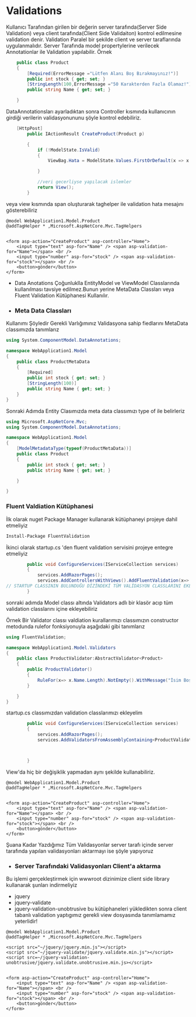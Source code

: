 # Validations

Kullanıcı Tarafından girilen bir değerin server tarafında(Server Side Validation) veya client tarafında(Client Side Validaiton) kontrol edilmesine validation denir.
Validation Paralel bir şekilde client ve server taraflarında uygulanmalıdır.
Server Tarafında model propertylerine verilecek Annotationlar ile Validation yapılabilir.
Örnek
```C#
    public class Product
    {
        [Required(ErrorMessage ="Lütfen Alanı Boş Bırakmayınız!")]
        public int stock { get; set; }
        [StringLength(100,ErrorMessage ="50 Karakterden Fazla Olamaz!")]
        public string Name { get; set; }

    }
```
DataAnnotationsları ayarladıktan sonra Controller kısmında kullanıcının girdiği verilerin validasyonununu şöyle kontrol edebiliriz.
```C#
	[HttpPost]
		public IActionResult CreateProduct(Product p)

		{
			if (!ModelState.IsValid)
			{
				ViewBag.Hata = ModelState.Values.FirstOrDefault(x => x.ValidationState == Microsoft.AspNetCore.Mvc.ModelBinding.ModelValidationState.Invalid).Errors[0].ErrorMessage;

			}

			//veri gecerliyse yapılacak islemler
			return View();
		}
```

veya view kısmında span oluşturarak taghelper ile validation hata mesajını gösterebiliriz

```CSHTML
@model WebApplication1.Model.Product
@addTagHelper * ,Microsoft.AspNetCore.Mvc.TagHelpers


<form asp-action="CreateProduct" asp-controller="Home"> 
	<input type="text" asp-for="Name" /> <span asp-validation-for="Name"></span> <br />
	<input type="number" asp-for="stock" /> <span asp-validation-for="stock"></span> <br />
	<button>gönder</button>
</form>
```

- Data Anotations Çoğunluklla EntityModel ve ViewModel Classlarında kullanılması tavsiye edilmez.Bunun yerine MetaData Classları veya Fluent Validation Kütüphanesi Kullanılır.
- ### Meta Data Classları
Kullanımı Şöyledir Gerekli Varlığımınız Validasyona sahip fiedlarını MetaData classımızda tanımlarız
```C#
using System.ComponentModel.DataAnnotations;

namespace WebApplication1.Model
{
	public class ProductMetaData
	{
		[Required]
		public int stock { get; set; }
		[StringLength(100)]
		public string Name { get; set; }
	}
}
```
Sonraki Adımda Entity Clasımızda meta data classımızı type of ile belirleriz

```c#
using Microsoft.AspNetCore.Mvc;
using System.ComponentModel.DataAnnotations;

namespace WebApplication1.Model
{
	[ModelMetadataType(typeof(ProductMetaData))]
	public class Product
	{
		public int stock { get; set; }
		public string Name { get; set; }

	}

}

```
### Fluent Valdiation Kütüphanesi
İlk olarak nuget Package Manager kullanarak kütüphaneyi projeye dahil etmeliyiz
```bash
Install-Package FluentValidation
```
İkinci olarak startup.cs 'den fluent validation servisini projeye entegre etmeliyiz
```C#
        public void ConfigureServices(IServiceCollection services)
        {
            services.AddRazorPages();
            services.AddControllersWithViews().AddFluentValidation(x=> x.RegisterValidatorsFromAssemblyContaining<Startup>());
// STARTUP CLASSININ BULUNDUĞU DİZİNDEKİ TÜM VALİDASYON CLASSLARINI EKLEMEYE YARAR
        }
```
sonraki adımda Model classı altında Validators adlı bir klasör acıp tüm validation classlarını içine ekleyebiliriz

Örnek Bir Validator classı valdiation kurallarımızı classımızın constructor metodunda rulefor fonksiyonuyla aşağıdaki gibi tanımlarız
```c#
using FluentValidation;

namespace WebApplication1.Model.Validators
{
	public class ProductValidator:AbstractValidator<Product>
	{
		public ProductValidator()
		{
			RuleFor(x=> x.Name.Length).NotEmpty().WithMessage("İsim Boş Bırakılamaz");
		}

	}
}

```
startup.cs classımızdan validation classlarımızı ekleyelim
```c#
		public void ConfigureServices(IServiceCollection services)
		{
			services.AddRazorPages();
			services.AddValidatorsFromAssemblyContaining<ProductValidator>();



		}

```
View'da hiç bir değişiklik yapmadan aynı şekilde kullanabiliriz.
```CSHTML
@model WebApplication1.Model.Product
@addTagHelper * ,Microsoft.AspNetCore.Mvc.TagHelpers


<form asp-action="CreateProduct" asp-controller="Home"> 
	<input type="text" asp-for="Name" /> <span asp-validation-for="Name"></span> <br />
	<input type="number" asp-for="stock" /> <span asp-validation-for="stock"></span> <br />
	<button>gönder</button>
</form>
```

Şuana Kadar Yazdığımız Tüm Validasyonlar server tarafı içinde server tarafında yapılan validasyonları aktarmayı ise şöyle yapıyoruz

- ### Server Tarafındaki Validasyonları Client'a aktarma
Bu işlemi gerçekleştirmek için wwwroot dizinimize client side library kullanarak şunları indirmeliyiz
- jquery
- jquery-validate
- jquery-validation-unobtrusive
bu kütüphaneleri yükledikten sonra client tabanlı validation yaptıgımız gerekli view dosyasında tanımlamamız yeterlidir!
```cshtml
@model WebApplication1.Model.Product
@addTagHelper * ,Microsoft.AspNetCore.Mvc.TagHelpers

<script src="~/jquery/jquery.min.js"></script>
<script src="~/jquery-validate/jquery.validate.min.js"></script>
<script src=~/jquery-validation-unobtrusive/jquery.validate.unobtrusive.min.js></script>


<form asp-action="CreateProduct" asp-controller="Home"> 
	<input type="text" asp-for="Name" /> <span asp-validation-for="Name"></span> <br />
	<input type="number" asp-for="stock" /> <span asp-validation-for="stock"></span> <br />
	<button>gönder</button>
</form>
```
